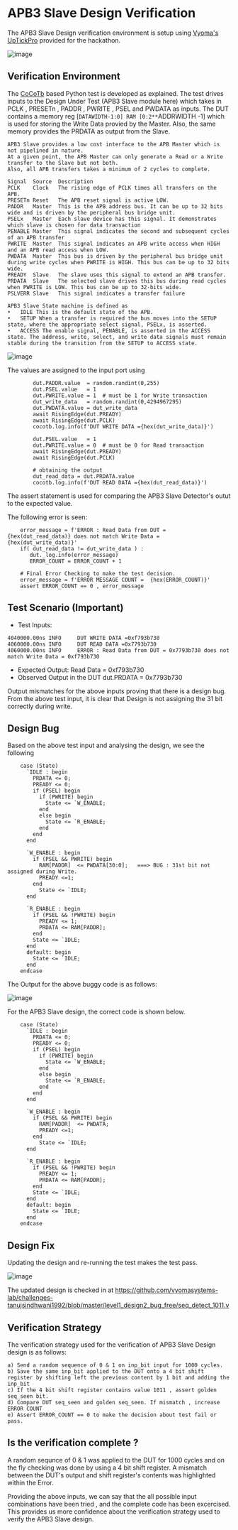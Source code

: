 # APB3 Slave Design Verification

The APB3 Slave Design verification environment is setup using [Vyoma's UpTickPro](https://vyomasystems.com) provided for the hackathon.

![image](https://user-images.githubusercontent.com/109667378/182148938-c20762f9-a79c-4c9e-878e-47e6488b6472.png)

## Verification Environment

The [CoCoTb](https://www.cocotb.org/) based Python test is developed as explained. The test drives inputs to the Design Under Test (APB3 Slave module here) which takes in PCLK , PRESETn , PADDR , PWRITE , PSEL and PWDATA as inputs. The DUT contains a memory reg [`DATAWIDTH-1:0] RAM [0:2**`ADDRWIDTH -1] which is used for storing the Write Data provied by the Master. Also, the same memory provides the PRDATA as output from the Slave. 

```
APB3 Slave provides a low cost interface to the APB Master which is not pipelined in nature. 
At a given point, the APB Master can only generate a Read or a Write transfer to the Slave but not both. 
Also, all APB transfers takes a minimum of 2 cycles to complete. 

Signal	Source	Description
PCLK	Clock	The rising edge of PCLK times all transfers on the APB.
PRESETn	Reset	The APB reset signal is active LOW.
PADDR	Master	This is the APB address bus. It can be up to 32 bits wide and is driven by the peripheral bus bridge unit.
PSELx	Master	Each slave device has this signal. It demonstrates which slave is chosen for data transaction
PENABLE	Master	This signal indicates the second and subsequent cycles of an APB transfer
PWRITE	Master	This signal indicates an APB write access when HIGH and an APB read access when LOW.
PWDATA	Master	This bus is driven by the peripheral bus bridge unit during write cycles when PWRITE is HIGH. This bus can be up to 32 bits wide.
PREADY	Slave	The slave uses this signal to extend an APB transfer.
PRDATA	Slave	The selected slave drives this bus during read cycles when PWRITE is LOW. This bus can be up to 32-bits wide.
PSLVERR	Slave	This signal indicates a transfer failure

APB3 Slave State machine is defined as
•	IDLE This is the default state of the APB.
•	SETUP When a transfer is required the bus moves into the SETUP state, where the appropriate select signal, PSELx, is asserted. 
•	ACCESS The enable signal, PENABLE, is asserted in the ACCESS state. The address, write, select, and write data signals must remain stable during the transition from the SETUP to ACCESS state.
```

![image](https://user-images.githubusercontent.com/109667378/182149560-ad5be7a8-ccc8-4993-8316-46ed848966a6.png)

The values are assigned to the input port using 
```
        dut.PADDR.value  = random.randint(0,255)
        dut.PSEL.value   = 1 
        dut.PWRITE.value = 1  # must be 1 for Write transaction
        dut_write_data   = random.randint(0,4294967295)
        dut.PWDATA.value = dut_write_data
        await RisingEdge(dut.PREADY)       
        await RisingEdge(dut.PCLK)          
        cocotb.log.info(f'DUT WRITE DATA ={hex(dut_write_data)}')

        dut.PSEL.value   = 1 
        dut.PWRITE.value = 0  # must be 0 for Read transaction
        await RisingEdge(dut.PREADY)          
        await RisingEdge(dut.PCLK) 

        # obtaining the output
        dut_read_data = dut.PRDATA.value
        cocotb.log.info(f'DUT READ DATA ={hex(dut_read_data)}')
```

The assert statement is used for comparing the APB3 Slave Detector's outut to the expected value.

The following error is seen:
```
    error_message = f'ERROR : Read Data from DUT = {hex(dut_read_data)} does not match Write Data = {hex(dut_write_data)}'
    if( dut_read_data != dut_write_data ) :
       dut._log.info(error_message)
       ERROR_COUNT = ERROR_COUNT + 1 
    
    # Final Error Checking to make the test decision.    
    error_message = f'ERROR MESSAGE COUNT =  {hex(ERROR_COUNT)}'
    assert ERROR_COUNT == 0 , error_message            
```

## Test Scenario **(Important)**
- Test Inputs: 
```
4040000.00ns INFO     DUT WRITE DATA =0xf793b730
4060000.00ns INFO     DUT READ DATA =0x7793b730
4060000.00ns INFO     ERROR : Read Data from DUT = 0x7793b730 does not match Write Data = 0xf793b730
```
- Expected Output: Read Data = 0xf793b730
- Observed Output in the DUT dut.PRDATA = 0x7793b730

Output mismatches for the above inputs proving that there is a design bug.
From the above test input, it is clear that Design is not assigning the 31 bit correctly during write.

## Design Bug
Based on the above test input and analysing the design, we see the following

```
    case (State)
      `IDLE : begin
        PRDATA <= 0;
        PREADY <= 0;
        if (PSEL) begin
          if (PWRITE) begin
            State <= `W_ENABLE;
          end
          else begin
            State <= `R_ENABLE;
          end
        end
      end

      `W_ENABLE : begin
        if (PSEL && PWRITE) begin
          RAM[PADDR]  <= PWDATA[30:0];   ===> BUG : 31st bit not assigned during Write.
          PREADY <=1;          
        end
          State <= `IDLE;
      end

      `R_ENABLE : begin
        if (PSEL && !PWRITE) begin
          PREADY <= 1;
          PRDATA <= RAM[PADDR];
        end
        State <= `IDLE;
      end
      default: begin
        State <= `IDLE;
      end
    endcase
```
The Output for the above buggy code is as follows:

![image](https://user-images.githubusercontent.com/109667378/182150506-388e318b-5b5b-4944-b4b0-efdad62526cc.png)

For the APB3 Slave design, the correct code is shown below.

```
    case (State)
      `IDLE : begin
        PRDATA <= 0;
        PREADY <= 0;
        if (PSEL) begin
          if (PWRITE) begin
            State <= `W_ENABLE;
          end
          else begin
            State <= `R_ENABLE;
          end
        end
      end

      `W_ENABLE : begin
        if (PSEL && PWRITE) begin
          RAM[PADDR]  <= PWDATA;
          PREADY <=1;          
        end
          State <= `IDLE;
      end

      `R_ENABLE : begin
        if (PSEL && !PWRITE) begin
          PREADY <= 1;
          PRDATA <= RAM[PADDR];
        end
        State <= `IDLE;
      end
      default: begin
        State <= `IDLE;
      end
    endcase
```

## Design Fix
Updating the design and re-running the test makes the test pass.

![image](https://user-images.githubusercontent.com/109667378/182136084-4f4e166e-974c-445b-9d27-1fb68cead31c.png)

The updated design is checked in at https://github.com/vyomasystems-lab/challenges-tanujsindhwani1992/blob/master/level1_design2_bug_free/seq_detect_1011.v

## Verification Strategy
The verification strategy used for the verification of APB3 Slave Design design is as follows:

```
a) Send a random sequence of 0 & 1 on inp_bit input for 1000 cycles.
b) Save the same inp_bit applied to the DUT onto a 4 bit shift register by shifting left the previous content by 1 bit and adding the inp_bit 
c) If the 4 bit shift register contains value 1011 , assert golden seq_seen bit.
d) Compare DUT seq_seen and golden seq_seen. If mismatch , increase ERROR COUNT
e) Assert ERROR_COUNT == 0 to make the decision about test fail or pass.
```

## Is the verification complete ?
A random sequnce of 0 & 1 was applied to the DUT for 1000 cycles and on the fly checking was done by using a 4 bit shift register.
A mismatch between the DUT's output and shift register's contents was highlighted within the Error.

Providing the above inputs, we can say that the all possible input combinations have been tried , and the complete code has been excercised. This provides us more confidence about the verification strategy used to verify the APB3 Slave design.
